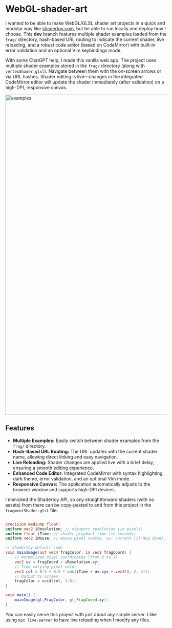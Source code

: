 # WebGL-shader-art

I wanted to be able to make WebGL/GLSL shader art projects in a quick and modular way like [shadertoy.com](https://www.shadertoy.com/), but be able to run locally and deploy how I choose. This **dev** branch features multiple shader examples loaded from the `frag/` directory, hash-based URL routing to indicate the current shader, live reloading, and a robust code editor (based on CodeMirror) with built-in error validation and an optional Vim keybindings mode.

With some ChatGPT help, I made this vanilla web app. The project uses multiple shader examples stored in the `frag/` directory (along with `vertexShader.glsl`). Navigate between them with the on-screen arrows or via URL hashes. Shader editing is live—changes in the integrated CodeMirror editor will update the shader immediately (after validation) on a high-DPI, responsive canvas.

<img width="1000" alt="examples" src="https://github.com/user-attachments/assets/692203de-0140-4b0e-9413-5ac42a9a6dec">

## Features

- **Multiple Examples:** Easily switch between shader examples from the `frag/` directory.
- **Hash-Based URL Routing:** The URL updates with the current shader name, allowing direct linking and easy navigation.
- **Live Reloading:** Shader changes are applied live with a brief delay, ensuring a smooth editing experience.
- **Enhanced Code Editor:** Integrated CodeMirror with syntax highlighting, dark theme, error validation, and an optional Vim mode.
- **Responsive Canvas:** The application automatically adjusts to the browser window and supports high-DPI devices.

I mimicked the Shadertoy API, so any straightforward shaders (with no assets) from there can be copy-pasted to and from this project in the `fragmentShader.glsl` file:

```glsl

precision mediump float;
uniform vec2 iResolution; // viewport resolution (in pixels)
uniform float iTime; // shader playback time (in seconds)
uniform vec2 iMouse; // mouse pixel coords. xy: current (if MLB down), zw: click

// Shadertoy default code
void mainImage(out vec4 fragColor, in vec2 fragCoord) {
    // Normalized pixel coordinates (from 0 to 1)
    vec2 uv = fragCoord / iResolution.xy;
    // Time varying pixel color
    vec3 col = 0.5 + 0.5 * cos(iTime + uv.xyx + vec3(0, 2, 4));
    // Output to screen
    fragColor = vec4(col, 1.0);
}

void main() {
    mainImage(gl_FragColor, gl_FragCoord.xy);
}
```

You can easily serve this project with just about any simple server. I like using `npx live-server` to have live reloading when I modify any files.


